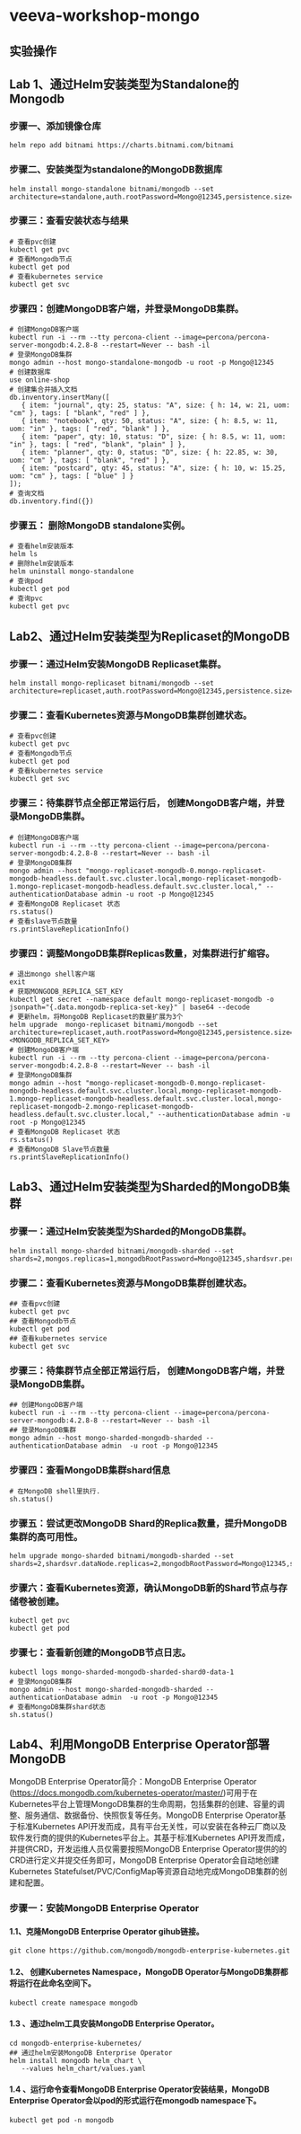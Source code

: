 # veeva-workshop-mongo

## 实验操作
## Lab 1、通过Helm安装类型为Standalone的Mongodb

### 步骤一、添加镜像仓库
```
helm repo add bitnami https://charts.bitnami.com/bitnami
```
### 步骤二、安装类型为standalone的MongoDB数据库
```
helm install mongo-standalone bitnami/mongodb --set architecture=standalone,auth.rootPassword=Mongo@12345,persistence.size=20Gi
```
### 步骤三：查看安装状态与结果
```
# 查看pvc创建
kubectl get pvc
# 查看Mongodb节点
kubectl get pod
# 查看kubernetes service
kubectl get svc
```
### 步骤四：创建MongoDB客户端，并登录MongoDB集群。
```
# 创建MongoDB客户端
kubectl run -i --rm --tty percona-client --image=percona/percona-server-mongodb:4.2.8-8 --restart=Never -- bash -il
# 登录MongoDB集群
mongo admin --host mongo-standalone-mongodb -u root -p Mongo@12345
# 创建数据库
use online-shop
# 创建集合并插入文档
db.inventory.insertMany([
   { item: "journal", qty: 25, status: "A", size: { h: 14, w: 21, uom: "cm" }, tags: [ "blank", "red" ] },
   { item: "notebook", qty: 50, status: "A", size: { h: 8.5, w: 11, uom: "in" }, tags: [ "red", "blank" ] },
   { item: "paper", qty: 10, status: "D", size: { h: 8.5, w: 11, uom: "in" }, tags: [ "red", "blank", "plain" ] },
   { item: "planner", qty: 0, status: "D", size: { h: 22.85, w: 30, uom: "cm" }, tags: [ "blank", "red" ] },
   { item: "postcard", qty: 45, status: "A", size: { h: 10, w: 15.25, uom: "cm" }, tags: [ "blue" ] }
]);
# 查询文档
db.inventory.find({})
```
### 步骤五： 删除MongoDB standalone实例。
```
# 查看helm安装版本
helm ls
# 删除helm安装版本
helm uninstall mongo-standalone 
# 查询pod
kubectl get pod 
# 查询pvc
kubectl get pvc
```

## Lab2、通过Helm安装类型为Replicaset的MongoDB
### 步骤一：通过Helm安装MongoDB Replicaset集群。
```
helm install mongo-replicaset bitnami/mongodb --set architecture=replicaset,auth.rootPassword=Mongo@12345,persistence.size=20Gi,replicaCount=2
```
### 步骤二：查看Kubernetes资源与MongoDB集群创建状态。
```
# 查看pvc创建
kubectl get pvc
# 查看Mongodb节点
kubectl get pod
# 查看kubernetes service
kubectl get svc
```
### 步骤三：待集群节点全部正常运行后， 创建MongoDB客户端，并登录MongoDB集群。
```
# 创建MongoDB客户端
kubectl run -i --rm --tty percona-client --image=percona/percona-server-mongodb:4.2.8-8 --restart=Never -- bash -il
# 登录MongoDB集群
mongo admin --host "mongo-replicaset-mongodb-0.mongo-replicaset-mongodb-headless.default.svc.cluster.local,mongo-replicaset-mongodb-1.mongo-replicaset-mongodb-headless.default.svc.cluster.local," --authenticationDatabase admin -u root -p Mongo@12345
# 查看MongoDB Replicaset 状态
rs.status()
# 查看slave节点数量
rs.printSlaveReplicationInfo()
```
### 步骤四：调整MongoDB集群Replicas数量，对集群进行扩缩容。
```
# 退出mongo shell客户端
exit 
# 获取MONGODB_REPLICA_SET_KEY
kubectl get secret --namespace default mongo-replicaset-mongodb -o jsonpath="{.data.mongodb-replica-set-key}" | base64 --decode
# 更新helm，将MongoDB Replicaset的数量扩展为3个
helm upgrade  mongo-replicaset bitnami/mongodb --set architecture=replicaset,auth.rootPassword=Mongo@12345,persistence.size=20Gi,replicaCount=3,auth.replicaSetKey=<MONGODB_REPLICA_SET_KEY>
# 创建MongoDB客户端
kubectl run -i --rm --tty percona-client --image=percona/percona-server-mongodb:4.2.8-8 --restart=Never -- bash -il
# 登录MongoDB集群
mongo admin --host "mongo-replicaset-mongodb-0.mongo-replicaset-mongodb-headless.default.svc.cluster.local,mongo-replicaset-mongodb-1.mongo-replicaset-mongodb-headless.default.svc.cluster.local,mongo-replicaset-mongodb-2.mongo-replicaset-mongodb-headless.default.svc.cluster.local," --authenticationDatabase admin -u root -p Mongo@12345
# 查看MongoDB Replicaset 状态
rs.status()
# 查看MongoDB Slave节点数量
rs.printSlaveReplicationInfo()
```
## Lab3、通过Helm安装类型为Sharded的MongoDB集群
### 步骤一：通过Helm安装类型为Sharded的MongoDB集群。
```
helm install mongo-sharded bitnami/mongodb-sharded --set shards=2,mongos.replicas=1,mongodbRootPassword=Mongo@12345,shardsvr.persistence.size=20
```
### 步骤二：查看Kubernetes资源与MongoDB集群创建状态。
```
## 查看pvc创建
kubectl get pvc
## 查看Mongodb节点
kubectl get pod
## 查看kubernetes service
kubectl get svc
```
### 步骤三：待集群节点全部正常运行后， 创建MongoDB客户端，并登录MongoDB集群。
```
## 创建MongoDB客户端
kubectl run -i --rm --tty percona-client --image=percona/percona-server-mongodb:4.2.8-8 --restart=Never -- bash -il
## 登录MongoDB集群
mongo admin --host mongo-sharded-mongodb-sharded --authenticationDatabase admin  -u root -p Mongo@12345
```
### 步骤四：查看MongoDB集群shard信息
```
# 在MongoDB shell里执行.
sh.status()
```
### 步骤五：尝试更改MongoDB Shard的Replica数量，提升MongoDB集群的高可用性。
```
helm upgrade mongo-sharded bitnami/mongodb-sharded --set shards=2,shardsvr.dataNode.replicas=2,mongodbRootPassword=Mongo@12345,shardsvr.persistence.size=20 
```
### 步骤六：查看Kubernetes资源，确认MongoDB新的Shard节点与存储卷被创建。
```
kubectl get pvc
kubectl get pod 
```
### 步骤七：查看新创建的MongoDB节点日志。
```
kubectl logs mongo-sharded-mongodb-sharded-shard0-data-1  
# 登录MongoDB集群
mongo admin --host mongo-sharded-mongodb-sharded --authenticationDatabase admin  -u root -p Mongo@12345
# 查看MongoDB集群shard状态
sh.status()
```
## Lab4、利用MongoDB Enterprise Operator部署MongoDB
MongoDB Enterprise Operator简介：MongoDB Enterprise Operator (https://docs.mongodb.com/kubernetes-operator/master/)可用于在Kubernetes平台上管理MongoDB集群的生命周期，包括集群的创建、容量的调整、服务通信、数据备份、快照恢复等任务。MongoDB Enterprise Operator基于标准Kubernetes API开发而成，具有平台无关性，可以安装在各种云厂商以及软件发行商的提供的Kubernetes平台上。其基于标准Kubernetes API开发而成，并提供CRD，开发运维人员仅需要按照MongoDB Enterprise Operator提供的的CRD进行定义并提交任务即可，MongoDB Enterprise Operator会自动地创建Kubernetes Statefulset/PVC/ConfigMap等资源自动地完成MongoDB集群的创建和配置。

### 步骤一：安装MongoDB Enterprise Operator
#### 1.1、克隆MongoDB Enterprise Operator gihub链接。
```
git clone https://github.com/mongodb/mongodb-enterprise-kubernetes.git
```
#### 1.2、 创建Kubernetes Namespace，MongoDB Operator与MongoDB集群都将运行在此命名空间下。
```
kubectl create namespace mongodb
```
#### 1.3 、通过helm工具安装MongoDB Enterprise Operator。
```
cd mongodb-enterprise-kubernetes/
## 通过helm安装MongoDB Enterprise Operator
helm install mongodb helm_chart \
   --values helm_chart/values.yaml
```
#### 1.4 、运行命令查看MongoDB Enterprise Operator安装结果，MongoDB Enterprise Operator会以pod的形式运行在mongodb namespace下。
```
kubectl get pod -n mongodb 
```
